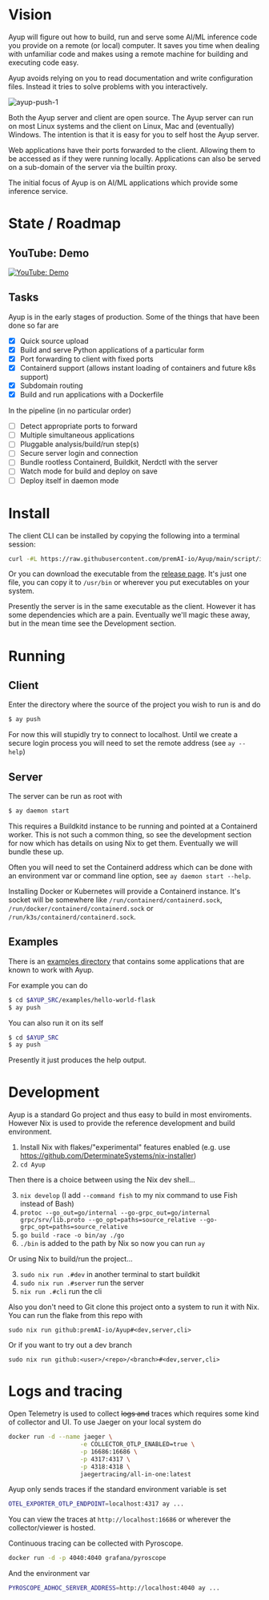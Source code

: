 # Vision

Ayup will figure out how to build, run and serve some AI/ML inference code you provide on a remote
(or local) computer. It saves you time when dealing with unfamiliar code and makes using a remote
machine for building and executing code easy.

Ayup avoids relying on you to read documentation and write configuration files. Instead it tries to
solve problems with you interactively.

![ayup-push-1](https://github.com/user-attachments/assets/9b7c5ff9-e2a3-4a90-a0d8-4262c78dc6d5)

Both the Ayup server and client are open source. The Ayup server can run on most Linux systems and
the client on Linux, Mac and (eventually) Windows. The intention is that it is easy for you to self
host the Ayup server.

Web applications have their ports forwarded to the client. Allowing them to be accessed as if they
were running locally. Applications can also be served on a sub-domain of the server via the builtin
proxy.

The initial focus of Ayup is on AI/ML applications which provide some inference service.

# State / Roadmap

## YouTube: Demo

[![YouTube: Demo](http://i.ytimg.com/vi/umWNG89BXVE/hqdefault.jpg)](https://www.youtube.com/watch?v=umWNG89BXVE)

## Tasks

Ayup is in the early stages of production. Some of the things that have been done so far are

- [x] Quick source upload
- [x] Build and serve Python applications of a particular form
- [x] Port forwarding to client with fixed ports
- [x] Containerd support (allows instant loading of containers and future k8s support)
- [x] Subdomain routing
- [x] Build and run applications with a Dockerfile

In the pipeline (in no particular order)

- [ ] Detect appropriate ports to forward
- [ ] Multiple simultaneous applications
- [ ] Pluggable analysis/build/run step(s)
- [ ] Secure server login and connection
- [ ] Bundle rootless Containerd, Buildkit, Nerdctl with the server
- [ ] Watch mode for build and deploy on save
- [ ] Deploy itself in daemon mode

# Install

The client CLI can be installed by copying the following into a terminal session:

```sh
curl -#L https://raw.githubusercontent.com/premAI-io/Ayup/main/script/install.sh | sh
```

Or you can download the executable from the [release page](https://github.com/premAI-io/Ayup/releases/latest).
It's just one file, you can copy it to `/usr/bin` or wherever you put executables on your system.

Presently the server is in the same executable as the client. However it has some dependencies which
are a pain. Eventually we'll magic these away, but in the mean time see the Development section.

# Running

## Client

Enter the directory where the source of the project you wish to run is and do

```sh
$ ay push
```

For now this will stupidly try to connect to localhost. Until we create a secure login process
you will need to set the remote address (see `ay --help`)

## Server

The server can be run as root with

```sh
$ ay daemon start
```

This requires a Buildkitd instance to be running and pointed at a Containerd worker. This is not
such a common thing, so see the development section for now which has details on using Nix to get
them. Eventually we will bundle these up.

Often you will need to set the Containerd address which can be done with an environment var or
command line option, see `ay daemon start --help`.

Installing Docker or Kubernetes will provide a Containerd instance. It's socket will be somewhere
like `/run/containerd/containerd.sock`, `/run/docker/containerd/containerd.sock` or
`/run/k3s/containerd/containerd.sock`.

## Examples

There is an [examples directory](https://github.com/premAI-io/Ayup/tree/main/examples) that contains
some applications that are known to work with Ayup.

For example you can do

```sh
$ cd $AYUP_SRC/examples/hello-world-flask
$ ay push
```

You can also run it on its self

```sh
$ cd $AYUP_SRC
$ ay push
```

Presently it just produces the help output.

# Development

Ayup is a standard Go project and thus easy to build in most enviroments. However Nix
is used to provide the reference development and build environment.

1. Install Nix with flakes/"experimental" features enabled (e.g. use https://github.com/DeterminateSystems/nix-installer)
2. `cd Ayup`

Then there is a choice between using the Nix dev shell...

3. `nix develop` (I add `--command fish` to my nix command to use Fish instead of Bash)
4. `protoc --go_out=go/internal --go-grpc_out=go/internal grpc/srv/lib.proto --go_opt=paths=source_relative --go-grpc_opt=paths=source_relative`
5. `go build -race -o bin/ay ./go`
6. `./bin` is added to the path by Nix so now you can run `ay`

Or using Nix to build/run the project...

3. `sudo nix run .#dev` in another terminal to start buildkit
4. `sudo nix run .#server` run the server
5. `nix run .#cli` run the cli

Also you don't need to Git clone this project onto a system to run it with Nix. You can run the
flake from this repo with

`sudo nix run github:premAI-io/Ayup#<dev,server,cli>`

Or if you want to try out a dev branch

`sudo nix run github:<user>/<repo>/<branch>#<dev,server,cli>`

# Logs and tracing

Open Telemetry is used to collect ~~logs and~~ traces which requires some kind of collector and UI.
To use Jaeger on your local system do

```sh
docker run -d --name jaeger \
                    -e COLLECTOR_OTLP_ENABLED=true \
                    -p 16686:16686 \
                    -p 4317:4317 \
                    -p 4318:4318 \
                    jaegertracing/all-in-one:latest
```

Ayup only sends traces if the standard environment variable is set

```sh
OTEL_EXPORTER_OTLP_ENDPOINT=localhost:4317 ay ...
```

You can view the traces at `http://localhost:16686` or wherever the collector/viewer is hosted.

Continuous tracing can be collected with Pyroscope.

```sh
docker run -d -p 4040:4040 grafana/pyroscope
```

And the environment var

```sh
PYROSCOPE_ADHOC_SERVER_ADDRESS=http://localhost:4040 ay ...
```
